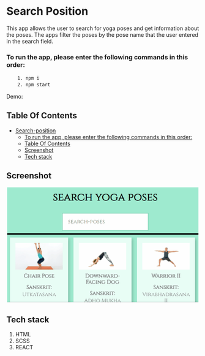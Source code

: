 # Search Position
This app allows the user to search for yoga poses and get information about the poses.
The apps filter the poses by the pose name that the user entered in the search field.

### To run the app, please enter the following commands in this order:
```sh
    1. npm i
    2. npm start
```

Demo: 

## Table Of Contents
- [Search-position](#loop-machine)
    - [To run the app, please enter the following commands in this order:](#to-run-the-app-please-enter-the-following-commands-in-this-order)
  - [Table Of Contents](#table-of-contents)
  - [Screenshot](#screenshot)
  - [Tech stack](#tech-stack)
  
## Screenshot
<p align="center"><img src="/src/images/searchpos.gif" width="500" /></p>

## Tech stack
1. HTML
2. SCSS
3. REACT

